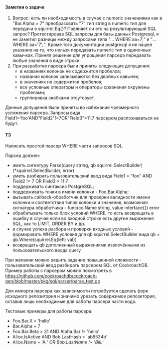 #### Заметки о задаче
1. Вопрос: есть ли необходимость в случае с numeric значениями как в "Bar.Alpha = 7" преобразовать "7" тип string в numeric тип для передачи в squirrel.Eq{}? Повлияет ли это на результирующий SQL запрос? Протестировав SQL запросы для базы данных Postgresql, я не заметил разницы между запросами типа "... WHERE aa=7;" и "... WHERE aa='7';". Кроме того документации postgresql я не нашел указание на то, что нельзя передавать numeric тип в одиночных кавычках. Принял решение для упрощения парсера передавать любые значения в виде строки.
2. При разработке парсера были приняты следующие допущения:
    - в названиях колонок не содержится пробелов;
    - названия колонок записываются без двойных кавычек;
    - в значениях не содержится пробелов;
    - все условные операторы и операторы сравнения окружены пробелами;
    - группировка скобками отсутсвует.

Данные допущения были приняты во избежание чрезмерного усложения парсера. Запросы вида Field1='foo'AND"Field2"!=7OR"Field3">11.7 парсером распознаваться не будут.

#### ТЗ

Написать простой парсер WHERE части запросов SQL.

Парсер должен:
- иметь сигнатуру Parse(query string, qb squirrel.SelectBuilder)(*squirrel.SelectBuilder, error)
- уметь разбирать пользовательский ввод вида Field1 = "foo" AND Field2 != 7 OR Field3 > 11.7
- поддерживать синтаксис PostgreSQL;
- поддерживать точки в имени колонки - Foo.Bar.Alpha;
- вызывать callback-обработчик для проверки валидности имени колонки и соответствия типов колонки и значения, возможная сигнатура обработчика - func(colName string, value interface{}) error
- обрабатывать только блок условий WHERE, то есть возвращать в ошибку в случае если во входной строке есть другие выражения SQL, как то LIMIT, ORDER BY и др.
- в случае успеха разбора и проверки входных условий - формировать WHERE условия для qb squirrel.SelectBuilder вида qb =
qb.Where(squirrel.Eq{left: val})
- возвращать qb дополненный выражениями извлечёнными из пользовательского ввода query

При желании можно решить задание повышенной сложности - пользовательский ввод разбирать парсером SQL от CockroachDB. Пример работы с парсером можно посмотреть в https://github.com/cockroachdb/cockroach-gen/blob/master/pkg/sql/parser/parse_test.go

Для импорта парсера как зависимости потребуется сделать форк исходного репозитория и значимо урезать содержимое репозитория, оставив лишь необходимые для работы парсера части кода.

Тестовые примеры для работы парсера:

- Foo.Bar.X = 'hello'
- Bar.Alpha = 7
- Foo.Bar.Beta > 21 AND Alpha.Bar != 'hello'
- Alice.IsActive AND Bob.LastHash = 'ab5534b'
- Alice.Name ~ 'A.*' OR Bob.LastName !~ 'Bill.*'
